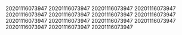 20201116073947
20201116073947
20201116073947
20201116073947
20201116073947
20201116073947
20201116073947
20201116073947
20201116073947
20201116073947
20201116073947
20201116073947
20201116073947
20201116073947
20201116073947
